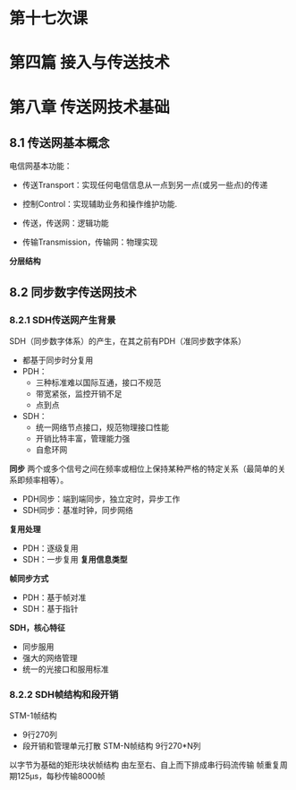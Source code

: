 # 第十七次课

# 第四篇 接入与传送技术

# 第八章 传送网技术基础
## 8.1 传送网基本概念
电信网基本功能：
- 传送Transport：实现任何电信信息从一点到另一点(或另一些点)的传递
- 控制Control：实现辅助业务和操作维护功能.

- 传送，传送网：逻辑功能
- 传输Transmission，传输网：物理实现

**分层结构**

## 8.2 同步数字传送网技术
### 8.2.1 SDH传送网产生背景

SDH（同步数字体系）的产生，在其之前有PDH（准同步数字体系）
- 都基于同步时分复用
- PDH：
  - 三种标准难以国际互通，接口不规范
  - 带宽紧张，监控开销不足
  - 点到点
- SDH：
  - 统一网络节点接口，规范物理接口性能
  - 开销比特丰富，管理能力强
  - 自愈环网

**同步**
两个或多个信号之间在频率或相位上保持某种严格的特定关系（最简单的关系即频率相等）。

- PDH同步：端到端同步，独立定时，异步工作
- SDH同步：基准时钟，同步网络

**复用处理**
- PDH：逐级复用
- SDH：一步复用
**复用信息类型**

**帧同步方式**
- PDH：基于帧对准
- SDH：基于指针

**SDH，核心特征**
- 同步服用
- 强大的网络管理
- 统一的光接口和服用标准

### 8.2.2 SDH帧结构和段开销
STM-1帧结构
- 9行270列
- 段开销和管理单元打散
STM-N帧结构
9行270*N列

以字节为基础的矩形块状帧结构
由左至右、自上而下排成串行码流传输
帧重复周期125μs，每秒传输8000帧
